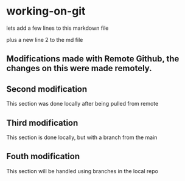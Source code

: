 # working-on-git

lets add a few lines to this markdown file

plus a new line 2 to the md file

## Modifications made with Remote Github, the changes on this were made remotely.

## Second modification

This section was done locally after being pulled from remote

## Third modification

This section is done locally, but with a branch from the main

## Fouth modification

This section will be handled using branches in the local repo
